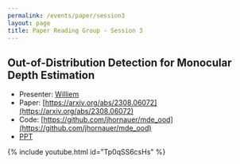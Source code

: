 ```yaml
---
permalink: /events/paper/session3
layout: page
title: Paper Reading Group - Session 3
---
```


## Out-of-Distribution Detection for Monocular Depth Estimation

- Presenter: [Williem](https://www.linkedin.com/in/williempao)
- Paper: [https://arxiv.org/abs/2308.06072](https://arxiv.org/abs/2308.06072)
- Code: [https://github.com/jhornauer/mde_ood](https://github.com/jhornauer/mde_ood)
- [PPT](https://docs.google.com/presentation/d/1dKVkV9GjtIe5bYoUSpulUOe3Yi5SRmH5mJMnypOSdf8/edit#slide=id.p)

{% include youtube.html id="Tp0qSS6csHs" %}